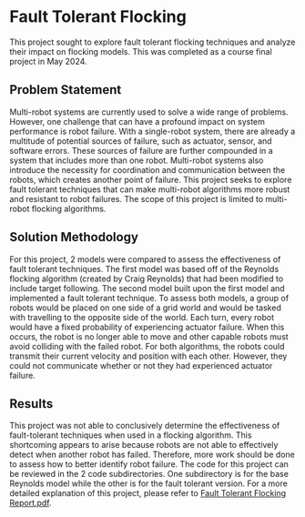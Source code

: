 # Fault Tolerant Flocking
This project sought to explore fault tolerant flocking techniques and analyze their impact on flocking models. This was completed as a course final project in May 2024.

## Problem Statement
Multi-robot systems are currently used to solve a wide range of problems. However, one challenge that can have a profound impact on system performance is robot failure. With a single-robot system, there are already a multitude of potential sources of failure, such as actuator, sensor, and software errors. These sources of failure are further compounded in a system that includes more than one robot. Multi-robot systems also introduce the necessity for coordination and communication between the robots, which creates another point of failure. This project seeks to explore fault tolerant techniques that can make multi-robot algorithms more robust and resistant to robot failures. The scope of this project is limited to multi-robot flocking algorithms.

## Solution Methodology
For this project, 2 models were compared to assess the effectiveness of fault tolerant techniques. The first model was based off of the Reynolds flocking algorithm (created by Craig Reynolds) that had been modified to include target following. The second model built upon the first model and implemented a fault tolerant technique. To assess both models, a group of robots would be placed on one side of a grid world and would be tasked with travelling to the opposite side of the world. Each turn, every robot would have a fixed probability of experiencing actuator failure. When this occurs, the robot is no longer able to move and other capable robots must avoid colliding with the failed robot. For both algorithms, the robots could transmit their current velocity and position with each other. However, they could not communicate whether or not they had experienced actuator failure.

## Results
This project was not able to conclusively determine the effectiveness of fault-tolerant techniques when used in a flocking algorithm. This shortcoming appears to arise because robots are not able to effectively detect when another robot has failed. Therefore, more work should be done to assess how to better identify robot failure. The code for this project can be reviewed in the 2 code subdirectories. One subdirectory is for the base Reynolds model while the other is for the fault tolerant version. For a more detailed explanation of this project, please refer to [Fault Tolerant Flocking Report.pdf](https://github.com/cyoo28/fault-tolerant-flocking/blob/main/Fault%20Tolerant%20Flocking%20Report.pdf).
